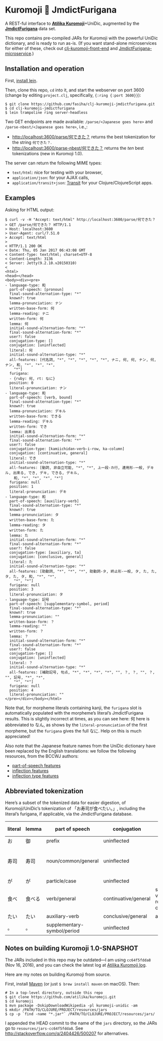 # Kuromoji 💛 JmdictFurigana

A REST-ful interface to [**Atilika Kuromoji**](http://www.atilika.org/)+UniDic, augmented by the [**JmdictFurigana**](https://github.com/Doublevil/JmdictFurigana/) data set.

This repo contains pre-compiled JARs for Kuromoji with the powerful UniDic dictionary, and is ready to run as-is. (If you want stand-alone microservices for either of these, check out [clj-kuromoji-front-end](https://github.com/fasiha/clj-kuromoji-front-end) and [JmdictFurigana-microservice](https://github.com/fasiha/JmdictFurigana-microservice).)

## Installation and operation
First, [install lein](http://leiningen.org/#install).

Then, clone this repo, `cd` into it, and start the webserver on port 3600 (change by editing `project.clj`, specifically, `{:ring {:port 3600}}`):
```
$ git clone https://github.com/fasiha/clj-kuromoji-jmdictfurigana.git
$ cd clj-kuromoji-jmdictfurigana
$ lein trampoline ring server-headless
```

Two GET endpoints are made available: `/parse/<Japanese goes here>` and `/parse-nbest/<Japanese goes here>`, i.e.,:

- [http://localhost:3600/parse/何できた？](http://localhost:3600/parse/何できた？) returns the best tokenization for the string `何できた？`.
- [http://localhost:3600/parse-nbest/何できた？](http://localhost:3600/parse-nbest/何できた？) returns the *ten* best tokenizations (new in Kuromoji 1.0).

The server can return the following MIME types:

- `text/html`: nice for testing with your browser,
- `application/json`: for your AJAX calls,
- `application/transit+json`: [Transit](https://github.com/cognitect/transit-format) for your Clojure/ClojureScript apps.

## Examples
Asking for HTML output:
```
$ curl -v -H "Accept: text/html" http://localhost:3600/parse/何できた？
> GET /parse/何できた？ HTTP/1.1
> Host: localhost:3600
> User-Agent: curl/7.51.0
> Accept: text/html
>
< HTTP/1.1 200 OK
< Date: Thu, 05 Jan 2017 06:43:08 GMT
< Content-Type: text/html; charset=UTF-8
< Content-Length: 3136
< Server: Jetty(9.2.10.v20150310)
<
<html>
<head></head>
<body><div><pre>
- language-type: 和
  part-of-speech: [pronoun]
  final-sound-alternation-type: "*"
  known?: true
  lemma-pronunciation: ナン
  written-base-form: 何
  lemma-reading: ナニ
  written-form: 何
  lemma: 何
  initial-sound-alternation-form: "*"
  final-sound-alternation-form: "*"
  user?: false
  conjugation-type: []
  conjugation: [uninflected]
  literal: 何
  initial-sound-alternation-type: "*"
  all-features: [代名詞, "*", "*", "*", "*", "*", ナニ, 何, 何, ナン, 何, ナン, 和, "*", "*", "*",
    "*"]
  furigana:
  - {ruby: 何, rt: なに}
  position: 0
  literal-pronunciation: ナン
- language-type: 和
  part-of-speech: [verb, bound]
  final-sound-alternation-type: "*"
  known?: true
  lemma-pronunciation: デキル
  written-base-form: できる
  lemma-reading: デキル
  written-form: でき
  lemma: 出来る
  initial-sound-alternation-form: "*"
  final-sound-alternation-form: "*"
  user?: false
  conjugation-type: [kamiichidan-verb-i-row, ka-column]
  conjugation: [continuative, general]
  literal: でき
  initial-sound-alternation-type: "*"
  all-features: [動詞, 非自立可能, "*", "*", 上一段-カ行, 連用形-一般, デキル, 出来る, でき, デキ, できる, デキル,
    和, "*", "*", "*", "*"]
  furigana: null
  position: 1
  literal-pronunciation: デキ
- language-type: 和
  part-of-speech: [auxiliary-verb]
  final-sound-alternation-type: "*"
  known?: true
  lemma-pronunciation: タ
  written-base-form: た
  lemma-reading: タ
  written-form: た
  lemma: た
  initial-sound-alternation-form: "*"
  final-sound-alternation-form: "*"
  user?: false
  conjugation-type: [auxiliary, ta]
  conjugation: [conclusive, general]
  literal: た
  initial-sound-alternation-type: "*"
  all-features: [助動詞, "*", "*", "*", 助動詞-タ, 終止形-一般, タ, た, た, タ, た, タ, 和, "*", "*",
    "*", "*"]
  furigana: null
  position: 3
  literal-pronunciation: タ
- language-type: 記号
  part-of-speech: [supplementary-symbol, period]
  final-sound-alternation-type: "*"
  known?: true
  lemma-pronunciation: ""
  written-base-form: ？
  lemma-reading: ""
  written-form: ？
  lemma: ？
  initial-sound-alternation-form: "*"
  final-sound-alternation-form: "*"
  user?: false
  conjugation-type: []
  conjugation: [uninflected]
  literal: ？
  initial-sound-alternation-type: "*"
  all-features: [補助記号, 句点, "*", "*", "*", "*", "", ？, ？, "", ？, "", 記号, "*", "*",
    "*", "*"]
  furigana: null
  position: 4
  literal-pronunciation: ""
</pre></div></body></html>
```

Note that, for morpheme literals containing kanji, the `furigana` slot is automatically populated with the morpheme’s literal’s JmdictFurigana results. This is slightly incorrect at times, as you can see here: 何 here is abbreviated to なん, as shows by the `literal-pronunciation` of the first morpheme, but the `furigana` gives the full なに. Help on this is much appreciated!

Also note that the Japanese feature names from the UniDic dictionary have been replaced by the English translations: we follow the following resources, from the BCCWJ authors:

- [part-of-speech features](https://gist.github.com/masayu-a/e3eee0637c07d4019ec9)
- [inflection features](https://gist.github.com/masayu-a/3e11168f9330e2d83a68)
- [inflection type features](https://gist.github.com/masayu-a/b3ce862336e47736e84f)

## Abbreviated tokenization
Here’s a subset of the tokenized data for easier digestion, of Kuromoji/UniDic’s tokenization of 「お寿司が食べたい。」, including the literal’s furigana, if applicable, via the JmdictFurigana database.

| literal | lemma | part of speech | conjugation | conjugation type | furigana |
|---|---|---|---|---|---|
| お | 御 | prefix | uninflected |  |  |
| 寿司 | 寿司 | noun/common/general | uninflected |  | [{"ruby":"寿", "rt":"す"}, {"ruby":"司", "rt":"し"}] |
| が | が | particle/case | uninflected |  |  |
| 食べ | 食べる | verb/general | continuative/general | shimoichidan-verb-e-row/ba-column | [{"ruby":"食"," rt":"た"},"べ"] |
| たい | たい | auxiliary-verb | conclusive/general | auxiliary/tai |  |
| 。 | 。 | supplementary-symbol/period | uninflected |  |  |

## Notes on building Kuromoji 1.0-SNAPSHOT
The JARs included in this repo may be outdated—I am using `cc64f5fdda8` (Nov 16, 2016), and you can check the latest log at [Atilika Kuromoji log](https://github.com/atilika/kuromoji/commits/master).

Here are my notes on building Kuromoji from source.

First, install [Maven](http://maven.apache.org/install.html) (or just `$ brew install maven` on macOS). Then:
```
# In a top-level directory, outside this repo
$ git clone https://github.com/atilika/kuromoji.git
$ cd kuromoji
$ mvn package -DskipDownloadWikipedia -pl kuromoji-unidic -am
$ mkdir /PATH/TO/CLOJURE/PROJECT/resources/jars
$ cp -p `find -name "*.jar"` /PATH/TO/CLOJURE/PROJECT/resources/jars/
```
I appended the HEAD commit to the name of the `jars` directory, so the JARs go to `resources/jars-cc64f5fdda8`. See http://stackoverflow.com/q/2404426/500207 for alternatives.
